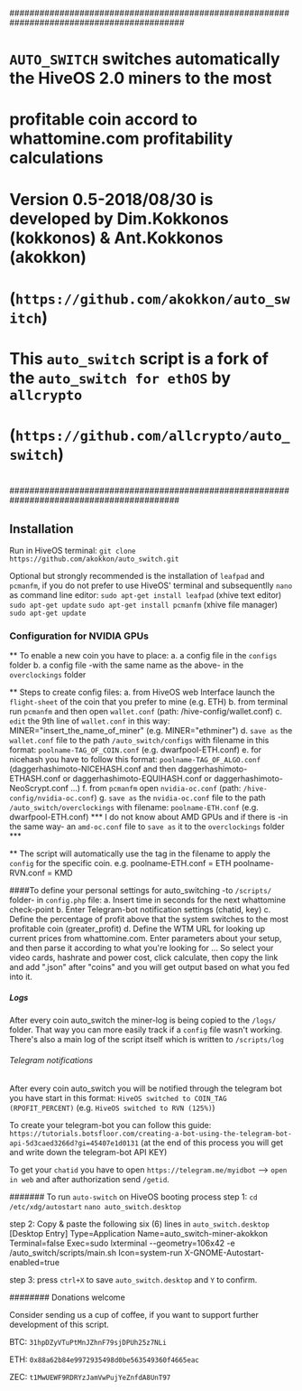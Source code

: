 ###########################################################################################
#         `AUTO_SWITCH` switches automatically the HiveOS 2.0 miners to the most          
#  	        profitable coin accord to whattomine.com profitability calculations           
#											  
# Version 0.5-2018/08/30 is developed by Dim.Kokkonos (kokkonos) & Ant.Kokkonos (akokkon) 
#			(`https://github.com/akokkon/auto_switch`)			  
#											  
#    This `auto_switch` script is a fork of the `auto_switch for ethOS` by `allcrypto` 	  
#			(`https://github.com/allcrypto/auto_switch`)			  
#			
##########################################################################################

## Installation
Run in HiveOS terminal:
`git clone https://github.com/akokkon/auto_switch.git`

Optional but strongly recommended is the installation of `leafpad` and `pcmanfm`, if you do not prefer to use HiveOS' terminal and subsequentlly `nano` as command line editor:
`sudo apt-get install leafpad`	(xhive text editor) 
`sudo apt-get update`
`sudo apt-get install pcmanfm` 	(xhive file manager)
`sudo apt-get update`


### Configuration for NVIDIA GPUs
** To enable a new coin you have to place:
	a. a config file in the `configs` folder
  	b. a config file -with the same name as the above- in the `overclockings` folder

** Steps to create config files:
	a. from HiveOS web Interface launch the `flight-sheet` of the coin that you prefer to mine (e.g. ETH)
	b. from terminal run `pcmanfm` and then open `wallet.conf` (path: /hive-config/wallet.conf)
	c. `edit` the 9th line of `wallet.conf` in this way: 
	   MINER="insert_the_name_of_miner" (e.g. MINER="ethminer")
	d. `save as` the `wallet.conf` file to the path `/auto_switch/configs` with filename in this format: `poolname-TAG_OF_COIN.conf` (e.g. dwarfpool-ETH.conf)
	e. for nicehash you have to follow this format: `poolname-TAG_OF_ALGO.conf` (daggerhashimoto-NICEHASH.conf and then daggerhashimoto-ETHASH.conf or daggerhashimoto-EQUIHASH.conf or daggerhashimoto-NeoScrypt.conf ...) 
	f. from `pcmanfm` open `nvidia-oc.conf` (path: `/hive-config/nvidia-oc.conf`)
	g. `save as` the `nvidia-oc.conf` file to the path `/auto_switch/overclockings` with filename: `poolname-ETH.conf` (e.g. dwarfpool-ETH.conf) *** I do not know about AMD GPUs and if there is -in the same way- an `amd-oc.conf` file to `save as` it to the `overclockings` folder ***

** The script will automatically use the tag in the filename to apply the `config` for the specific coin.
	e.g. poolname-ETH.conf = ETH
     	poolname-RVN.conf = KMD


####To define your personal settings for auto_switching -to `/scripts/` folder- in `config.php` file:
	a. Insert time in seconds for the next whattomine check-point 
	b. Enter Telegram-bot notification settings (chatid, key)
	c. Define the percentage of profit above that the system switches to the most profitable coin (greater_profit)
	d. Define the WTM URL for looking up current prices from whattomine.com. 
	   Enter parameters about your setup, and then parse it according to what you're looking for ... So select your video cards, hashrate and power cost, click calculate, then copy the link and add ".json" after "coins" and you will get output based on what you fed into it.


##### Logs
After every coin auto_switch the miner-log is being copied to the `/logs/` folder. That way you can more easily track if a `config` file wasn't working.
There's also a main log of the script itself which is written to `/scripts/log`


###### Telegram notifications
After every coin auto_switch you will be notified through the telegram bot you have start in this format:
`HiveOS switched to COIN_TAG (RPOFIT_PERCENT)` (e.g. `HiveOS switched to RVN (125%)`)

To create your telegram-bot you can follow this guide: `https://tutorials.botsfloor.com/creating-a-bot-using-the-telegram-bot-api-5d3caed3266d?gi=45407e1d0131` (at the end of this process you will get and write down the telegram-bot API KEY)

To get your `chatid` you have to open `https://telegram.me/myidbot` --> `open in web` and after authorization send `/getid`.


####### To run `auto-switch` on HiveOS booting process
step 1: 
`cd /etc/xdg/autostart`
`nano auto_switch.desktop`

step 2:
Copy & paste the following six (6) lines in `auto_switch.desktop`
[Desktop Entry]
Type=Application
Name=auto_switch-miner-akokkon
Terminal=false 
Exec=sudo lxterminal --geometry=106x42 -e /auto_switch/scripts/main.sh
Icon=system-run
X-GNOME-Autostart-enabled=true

step 3: 
press `ctrl+X` to save `auto_switch.desktop` and `Y` to confirm.


######## Donations welcome

Consider sending us a cup of coffee, if you want to support further development of this script.

BTC: `31hpDZyVTuPtMnJZhnF79sjDPUh25z7NLi`

ETH: `0x88a62b84e9972935498d0be563549360f4665eac`

ZEC: `t1MwUEWF9RDRYzJamVwPujYeZnfdA8UnT97`

